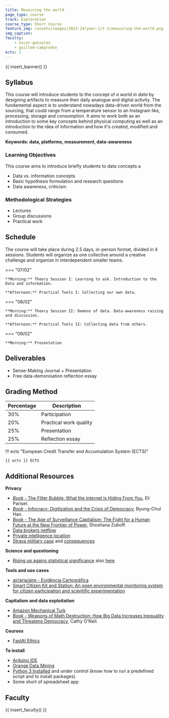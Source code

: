 ```yaml
---
title: Measuring the world
page_type: course
track: Exploration
course_type: Short Course
feature_img: /assets/images/2023-24/year-1/t-2/measuring-the-world.png
img_caption:
faculty:
    - oscar-gonzalez
    - guillem-camprodon
ects: 1
---
```


{{ insert_banner() }}

## Syllabus

This course will introduce students to the concept of _a world in data_ by designing artifacts to measure their daily analogue and digital activity. The fundamental aspect is to understand nowadays data-driven world from the sourcing, that could range from a temperature sensor to an Instagram like, processing, storage and consumption. It aims to work both as an introduction to some key concepts behind physical computing as well as an introduction to the idea of information and how it's created, modified and consumed.

**Keywords: data, platforms, measurement, data-awareness**

### Learning Objectives

This course aims to introduce briefly students to data concepts a

- Data vs. information concepts
- Basic hypothesis formulation and research questions
- Data awareness, criticism

### Methodological Strategies

- Lectures
- Group discussions
- Practical work

## Schedule

The course will take place during 2.5 days, in-person format, divided in 4 sessions. Students will organize as one collective around a creative challenge and organize in interdependent smaller teams.

=== "07/02"

    **Morning:** Theory Session I: Learning to ask. Introduction to the Data and information.

    **Afternoon:** Practical Tools I: Collecting our own data.

=== "08/02"

    **Morning:** Theory Session II: Demons of data. Data-awareness raising and discussion.

    **Afternoon:** Practical Tools II: Collecting data from others.

=== "09/02"

    **Morning:** Presentation

## Deliverables

- Sense-Making Journal + Presentation
- Free data-demonisation reflection essay

## Grading Method

| Percentage  | Description                         |
| ----------- | ------------------------------------|
| 30%         | Participation                       |
| 20%         | Practical work quality              |
| 25%         | Presentation                        |
| 25%         | Reflection essay                    |

!!! ects "European Credit Transfer and Accumulation System (ECTS)"

    {{ ects }} ECTS

## Additional Resources

**Privacy**

- [_Book_ - The Filter Bubble: What the Internet is Hiding From You](https://www.goodreads.com/book/show/10596103-the-filter-bubble?from_search=true&from_srp=true&qid=Vz2TLUup2J&rank=1), Eli Pariser.
- [_Book_ - Infocracy: Digitization and the Crisis of Democracy](https://www.goodreads.com/book/show/60659995-infocracy?from_search=true&from_srp=true&qid=2mIIViIz7M&rank=1), Byung-Chul Han.
- [_Book_ - The Age of Surveillance Capitalism: The Fight for a Human Future at the New Frontier of Power](https://www.goodreads.com/book/show/26195941-the-age-of-surveillance-capitalism), Shoshana Zuboff.
- [Data brokers netflow](https://www.vice.com/en/article/jg84yy/data-brokers-netflow-data-team-cymru)
- [Private intelligence location](https://www.vice.com/en/article/qj454d/private-intelligence-location-data-xmode-hyas)
- [Strava military case](https://www.wired.com/story/strava-heat-map-military-bases-fitness-trackers-privacy/) and [consequences](https://edition.cnn.com/2018/01/28/politics/strava-military-bases-location/index.html)

**Science and questioning**

- [Rising up agains statistical significance](https://www.nature.com/articles/d41586-019-00857-9) also [here](https://pubmed.ncbi.nlm.nih.gov/30894741/)

**Tools and use cases**

- [air/aria/aire - Evidència Cartogràfica](http://air.300000.eu/#ca)
- [Smart Citizen Kit and Station: An open environmental monitoring system for citizen participation and scientific experimentation](https://www.hardware-x.com/article/S2468-0672(19)30020-3/fulltext)

**Capitalism and data exploitation**

- [Amazon Mechanical Turk](https://www.theatlantic.com/business/archive/2018/01/amazon-mechanical-turk/551192/)
- [_Book_ - Weapons of Math Destruction: How Big Data Increases Inequality and Threatens Democracy](https://www.goodreads.com/book/show/28186015-weapons-of-math-destruction), Cathy O'Neil.

**Courses**

- [FastAI Ethics](https://ethics.fast.ai/syllabus/)

**To install**

- [Arduino IDE](https://www.arduino.cc/en/software)
- [Orange Data Mining](https://orangedatamining.com/)
- [Python 3 Installed](https://fablabbcn-projects.gitlab.io/learning/fabacademy-local-docs/clubs/codeclub/scripting/#installing-python) and under control (know how to run a predefined script and to install packages)
- Some short of spreadsheet app

## Faculty

{{ insert_faculty() }}


